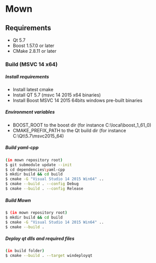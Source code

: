 # Mown

## Requirements

- Qt 5.7
- Boost 1.57.0 or later
- CMake 2.8.11 or later

### Build (MSVC 14 x64)

##### Install requirements

- Install latest cmake
- Install QT 5.7 (msvc 14 2015 x64 binaries)
- Install Boost MSVC 14 2015 64bits windows pre-built binaries

##### Environment variables

- BOOST_ROOT to the boost dir (for instance C:\local\boost_1_61_0)
- CMAKE_PREFIX_PATH to the Qt build dir (for instance C:\Qt\5.7\msvc2015_64)

##### Build yaml-cpp

```sh
(in mown repository root)
$ git submodule update --init
$ cd dependencies\yaml-cpp
$ mkdir build && cd build
$ cmake -G "Visual Studio 14 2015 Win64" ..
$ cmake --build . --config Debug
$ cmake --build . --config Release
```


##### Build Mown

```sh
$ (in mown repository root)
$ mkdir build && cd build
$ cmake -G "Visual Studio 14 2015 Win64" ..
$ cmake --build .
```

##### Deploy qt dlls and required files

```sh
(in build folder)
$ cmake --build . --target windeployqt
```
